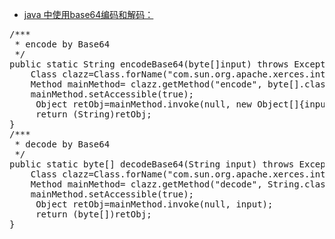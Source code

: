  - [java 中使用base64编码和解码：](http://hw1287789687.iteye.com/blog/1910853)
<pre>
/*** 
 * encode by Base64 
 */  
public static String encodeBase64(byte[]input) throws Exception{  
    Class clazz=Class.forName("com.sun.org.apache.xerces.internal.impl.dv.util.Base64");  
    Method mainMethod= clazz.getMethod("encode", byte[].class);  
    mainMethod.setAccessible(true);  
     Object retObj=mainMethod.invoke(null, new Object[]{input});  
     return (String)retObj;  
}  
/*** 
 * decode by Base64 
 */  
public static byte[] decodeBase64(String input) throws Exception{  
    Class clazz=Class.forName("com.sun.org.apache.xerces.internal.impl.dv.util.Base64");  
    Method mainMethod= clazz.getMethod("decode", String.class);  
    mainMethod.setAccessible(true);  
     Object retObj=mainMethod.invoke(null, input);  
     return (byte[])retObj;  
} 
</pre>